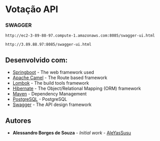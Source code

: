 # Votação API


### SWAGGER
```
http://ec2-3-89-88-97.compute-1.amazonaws.com:8085/swagger-ui.html

http://3.89.88.97:8085/swagger-ui.html
```


## Desenvolvido com:

* [Springboot](https://docs.spring.io/spring-boot/docs/current/reference/htmlsingle/) - The web framework used
* [Apache Camel](https://camel.apache.org/documentation.html) - The Route based framework
* [Lombok](https://projectlombok.org/features/all) - The build tools framework
* [Hibernate](https://hibernate.org/orm/documentation/5.4/) - The Object/Relational Mapping (ORM) framework
* [Maven](https://maven.apache.org/) - Dependency Management
* [PostgreSQL](https://www.postgresql.org/) - PostgreSQL
* [Swagger](https://swagger.io/docs/) - The API design framework


## Autores

* **Alessandro Borges de Souza** - *Initial work* - [AleYasSusu](https://github.com/AleYasSusu/votacao-service)

